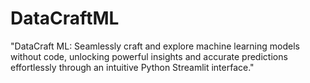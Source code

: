 # DataCraftML
"DataCraft ML: Seamlessly craft and explore machine learning models without code, unlocking powerful insights and accurate predictions effortlessly through an intuitive Python Streamlit interface."
